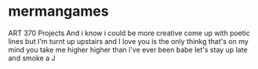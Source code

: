 # mermangames
ART 370 Projects
And i know i could be more creative
come up with poetic lines
but I'm turnt up upstairs and I love you 
is the only thinkg that's on my mind
you take me higher
higher than i've ever been babe
let's stay up late and smoke a J
